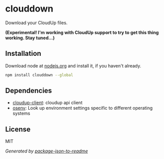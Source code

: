 # clouddown

Download your CloudUp files.

**(Experimental! I'm working with CloudUp support to try to get this thing working. Stay tuned...)**

## Installation

Download node at [nodejs.org](http://nodejs.org) and install it, if you haven't already.

```sh
npm install clouddown --global
```

## Dependencies

- [cloudup-client](git+https://github.com/zeke/clouddown.git): cloudup api client
- [osenv](https://github.com/git+https:/): Look up environment settings specific to different operating systems

## License

MIT

_Generated by [package-json-to-readme](https://github.com/zeke/package-json-to-readme)_
